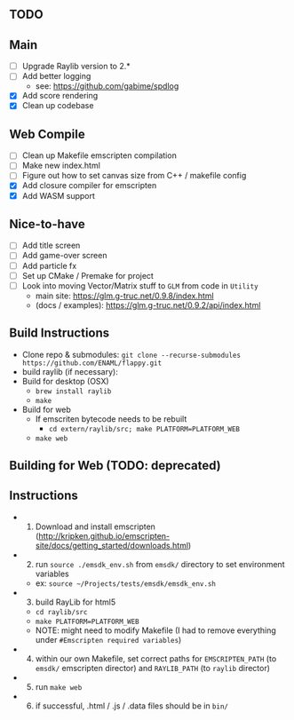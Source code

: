 TODO 
-----

## Main
- [ ] Upgrade Raylib version to 2.*
- [ ] Add better logging
    - see: https://github.com/gabime/spdlog 
- [x] Add score rendering
- [x] Clean up codebase

## Web Compile
- [ ] Clean up Makefile emscripten compilation
- [ ] Make new index.html
- [ ] Figure out how to set canvas size from C++ / makefile config 
- [x] Add closure compiler for emscripten
- [x] Add WASM support

## Nice-to-have
- [ ] Add title screen
- [ ] Add game-over screen
- [ ] Add particle fx
- [ ] Set up CMake / Premake for project
- [ ] Look into moving Vector/Matrix stuff to `GLM` from code in `Utility`
    - main site: https://glm.g-truc.net/0.9.8/index.html
    - (docs / examples): https://glm.g-truc.net/0.9.2/api/index.html


Build Instructions
------------------
- Clone repo & submodules: `git clone --recurse-submodules https://github.com/ENAML/flappy.git`
- build raylib (if necessary):
- Build for desktop (OSX)
    - `brew install raylib`
    - `make`
- Build for web
    - If emscriten bytecode needs to be rebuilt
        - `cd extern/raylib/src; make PLATFORM=PLATFORM_WEB` 
    - `make web`


Building for Web (TODO: deprecated)
-------------------------------------

## Instructions
- 1) Download and install emscripten (http://kripken.github.io/emscripten-site/docs/getting_started/downloads.html)
- 2) run `source ./emsdk_env.sh` from `emsdk/` directory to set environment variables
    - ex: `source ~/Projects/tests/emsdk/emsdk_env.sh`
- 3) build RayLib for html5
    - `cd raylib/src`
    - `make PLATFORM=PLATFORM_WEB`
    - NOTE: might need to modify Makefile (I had to remove everything under `#Emscripten required variables`)
- 4) within our own Makefile, set correct paths for `EMSCRIPTEN_PATH` (to `emsdk/` emscripten director) and `RAYLIB_PATH` (to `raylib` director)
- 5) run `make web`
- 6) if successful, .html / .js / .data files should be in `bin/`

